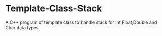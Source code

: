 # Template-Class-Stack
A C++ program of template class to handle stack for Int,Float,Double and Char data types.
